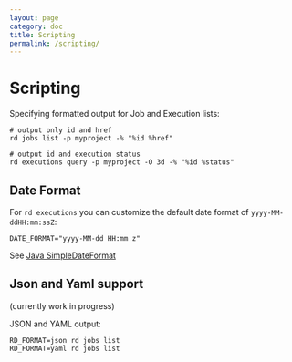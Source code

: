 ```yaml
---
layout: page
category: doc
title: Scripting
permalink: /scripting/
---
```


# Scripting

Specifying formatted output for Job and Execution lists:

	# output only id and href
	rd jobs list -p myproject -% "%id %href"

	# output id and execution status
	rd executions query -p myproject -O 3d -% "%id %status"

## Date Format

For `rd executions` you can customize the default date format of `yyyy-MM-ddHH:mm:ssZ`:

    DATE_FORMAT="yyyy-MM-dd HH:mm z"

See [Java SimpleDateFormat][1]

[1]: https://docs.oracle.com/javase/8/docs/api/java/text/SimpleDateFormat.html

## Json and Yaml support

(currently work in progress)

JSON and YAML output:

	RD_FORMAT=json rd jobs list
	RD_FORMAT=yaml rd jobs list